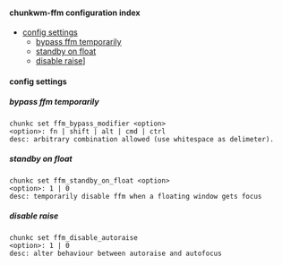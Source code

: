 #### chunkwm-ffm configuration index

* [config settings](#config-settings)
  * [bypass ffm temporarily](#bypass-ffm-temporarily)
  * [standby on float](#standby-on-float)
  * [disable raise](#disable-raise)]

#### config settings

##### bypass ffm temporarily

    chunkc set ffm_bypass_modifier <option>
    <option>: fn | shift | alt | cmd | ctrl
    desc: arbitrary combination allowed (use whitespace as delimeter).

##### standby on float

    chunkc set ffm_standby_on_float <option>
    <option>: 1 | 0
    desc: temporarily disable ffm when a floating window gets focus

##### disable raise

    chunkc set ffm_disable_autoraise
    <option>: 1 | 0
    desc: alter behaviour between autoraise and autofocus
